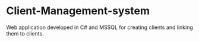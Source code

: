 # Client-Management-system
Web application developed in C# and MSSQL for creating clients and linking them to clients.
